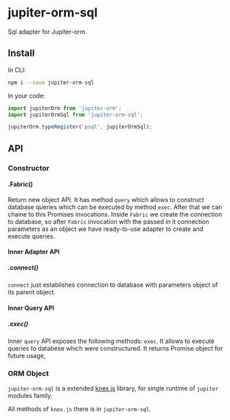 # jupiter-orm-sql

Sql adapter for Jupiter-orm.

## Install

In CLI:
```bash
npm i --save jupiter-orm-sql
```

In your code:
```javascript
import jupiterOrm from 'jupiter-orm';
import jupiterOrmSql from 'jupiter-orm-sql';

jupiterOrm.typeRegister('psql', jupiterOrmSql);
```

## API

### Constructor

#### .Fabric()

Return new object API. It has method `query` which allows to construct database queries which can be executed by method `exec`.
After that we can chaine to this Promises invocations. Inside `Fabric` we create the connection to database, so after `Fabric` invocation
with the passed in it connection parameters as an object we have ready-to-use adapter to create and execute queries.

#### Inner Adapter API

##### .connect()
`connect` just establishes connection to database with parameters object of its parent object.

#### Inner Query API

##### .exec()
Inner `query` API exposes the following methods: `exec`. It allows to execute queries to databese which were constructured. It returns Promise object for future usage,

### ORM Object

`jupiter-orm-sql` is a extended [knex.js](https://github.com/tgriesser/knex)
library, for single runtime of `jupiter` modules family.

All methods of `knex.js` there is in `jupiter-orm-sql`.

